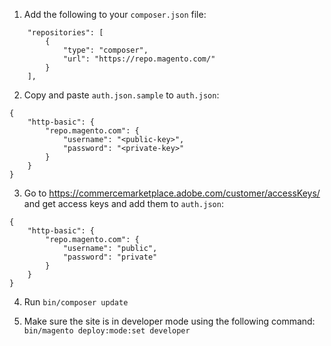 1. Add the following to your `composer.json` file:

```
    "repositories": [
        {
            "type": "composer",
            "url": "https://repo.magento.com/"
        }
    ],
```

2. Copy and paste `auth.json.sample` to `auth.json`:

```
{
    "http-basic": {
        "repo.magento.com": {
            "username": "<public-key>",
            "password": "<private-key>"
        }
    }
}
```

3. Go to https://commercemarketplace.adobe.com/customer/accessKeys/ and get access keys and add them to `auth.json`:

```
{
    "http-basic": {
        "repo.magento.com": {
            "username": "public",
            "password": "private"
        }
    }
}
```

4. Run `bin/composer update`

5. Make sure the site is in developer mode using the following command: `bin/magento deploy:mode:set developer`
